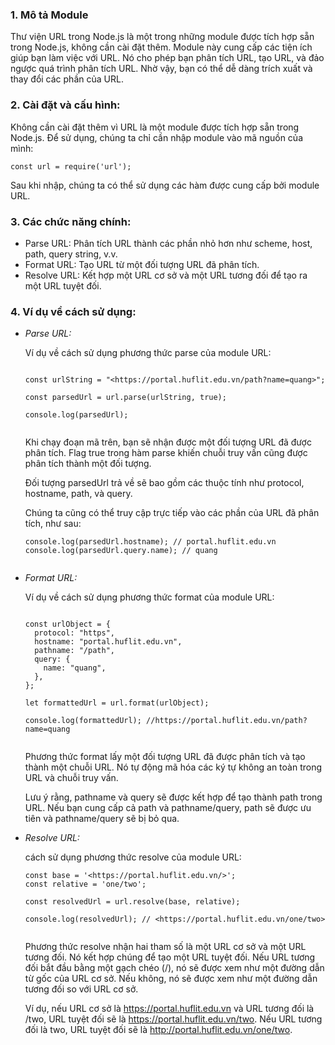 ### 1. Mô tả Module

Thư viện URL trong Node.js là một trong những module được tích hợp sẵn trong Node.js, không cần cài đặt thêm. Module này cung cấp các tiện ích giúp bạn làm việc với URL. Nó cho phép bạn phân tích URL, tạo URL, và đảo ngược quá trình phân tích URL. Nhờ vậy, bạn có thể dễ dàng trích xuất và thay đổi các phần của URL.

### 2. Cài đặt và cấu hình:

Không cần cài đặt thêm vì URL là một module được tích hợp sẵn trong Node.js. Để sử dụng, chúng ta chỉ cần nhập module vào mã nguồn của mình:

```
const url = require('url');

```

Sau khi nhập, chúng ta có thể sử dụng các hàm được cung cấp bởi module URL.

### 3. Các chức năng chính:

- Parse URL: Phân tích URL thành các phần nhỏ hơn như scheme, host, path, query string, v.v.
- Format URL: Tạo URL từ một đối tượng URL đã phân tích.
- Resolve URL: Kết hợp một URL cơ sở và một URL tương đối để tạo ra một URL tuyệt đối.

### 4. Ví dụ về cách sử dụng:

- _Parse URL:_

  Ví dụ về cách sử dụng phương thức parse của module URL:

  ```

  const urlString = "<https://portal.huflit.edu.vn/path?name=quang>";

  const parsedUrl = url.parse(urlString, true);

  console.log(parsedUrl);


  ```

  Khi chạy đoạn mã trên, bạn sẽ nhận được một đối tượng URL đã được phân tích. Flag true trong hàm parse khiến chuỗi truy vấn cũng được phân tích thành một đối tượng.

  Đối tượng parsedUrl trả về sẽ bao gồm các thuộc tính như protocol, hostname, path, và query.

  Chúng ta cũng có thể truy cập trực tiếp vào các phần của URL đã phân tích, như sau:

  ```
  console.log(parsedUrl.hostname); // portal.huflit.edu.vn
  console.log(parsedUrl.query.name); // quang


  ```

- _Format URL:_

  Ví dụ về cách sử dụng phương thức format của module URL:

  ```

  const urlObject = {
    protocol: "https",
    hostname: "portal.huflit.edu.vn",
    pathname: "/path",
    query: {
      name: "quang",
    },
  };

  let formattedUrl = url.format(urlObject);

  console.log(formattedUrl); //https://portal.huflit.edu.vn/path?name=quang


  ```

  Phương thức format lấy một đối tượng URL đã được phân tích và tạo thành một chuỗi URL. Nó tự động mã hóa các ký tự không an toàn trong URL và chuỗi truy vấn.

  Lưu ý rằng, pathname và query sẽ được kết hợp để tạo thành path trong URL. Nếu bạn cung cấp cả path và pathname/query, path sẽ được ưu tiên và pathname/query sẽ bị bỏ qua.

- _Resolve URL:_

  cách sử dụng phương thức resolve của module URL:

  ```
  const base = '<https://portal.huflit.edu.vn/>';
  const relative = 'one/two';

  const resolvedUrl = url.resolve(base, relative);

  console.log(resolvedUrl); // <https://portal.huflit.edu.vn/one/two>


  ```

  Phương thức resolve nhận hai tham số là một URL cơ sở và một URL tương đối. Nó kết hợp chúng để tạo một URL tuyệt đối. Nếu URL tương đối bắt đầu bằng một gạch chéo (/), nó sẽ được xem như một đường dẫn từ gốc của URL cơ sở. Nếu không, nó sẽ được xem như một đường dẫn tương đối so với URL cơ sở.

  Ví dụ, nếu URL cơ sở là https://portal.huflit.edu.vn và URL tương đối là /two, URL tuyệt đối sẽ là https://portal.huflit.edu.vn/two. Nếu URL tương đối là two, URL tuyệt đối sẽ là http://portal.huflit.edu.vn/one/two.
